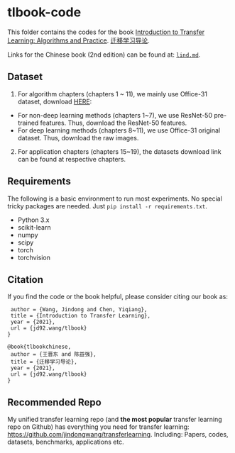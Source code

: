 # tlbook-code

This folder contains the codes for the book [Introduction to Transfer Learning: Algorithms and Practice](http://jd92.wang/tlbook). [迁移学习导论](http://jd92.wang/tlbook).

Links for the Chinese book (2nd edition) can be found at: [`lind.md`](./links.md).

## Dataset

1. For algorithm chapters (chapters 1 ~ 11), we mainly use Office-31 dataset, download [HERE](https://github.com/jindongwang/transferlearning/tree/master/data#office-31):
- For non-deep learning methods (chapters 1~7), we use ResNet-50 pre-trained features. Thus, download the ResNet-50 features.
- For deep learning methods (chapters 8~11), we use Office-31 original dataset. Thus, download the raw images.

2. For application chapters (chapters 15~19), the datasets download link can be found at respective chapters.

## Requirements

The following is a basic environment to run most experiments. No special tricky packages are needed. Just `pip install -r requirements.txt`.
- Python 3.x
- scikit-learn
- numpy
- scipy
- torch
- torchvision

## Citation

If you find the code or the book helpful, please consider citing our book as:

```@book{tlbook,
 author = {Wang, Jindong and Chen, Yiqiang},
 title = {Introduction to Transfer Learning},
 year = {2021},
 url = {jd92.wang/tlbook}
}

@book{tlbookchinese,
 author = {王晋东 and 陈益强},
 title = {迁移学习导论},
 year = {2021},
 url = {jd92.wang/tlbook}
}
```

## Recommended Repo

My unified transfer learning repo (and **the most popular** transfer learning repo on Github) has everything you need for transfer learning: https://github.com/jindongwang/transferlearning. Including: Papers, codes, datasets, benchmarks, applications etc. 
